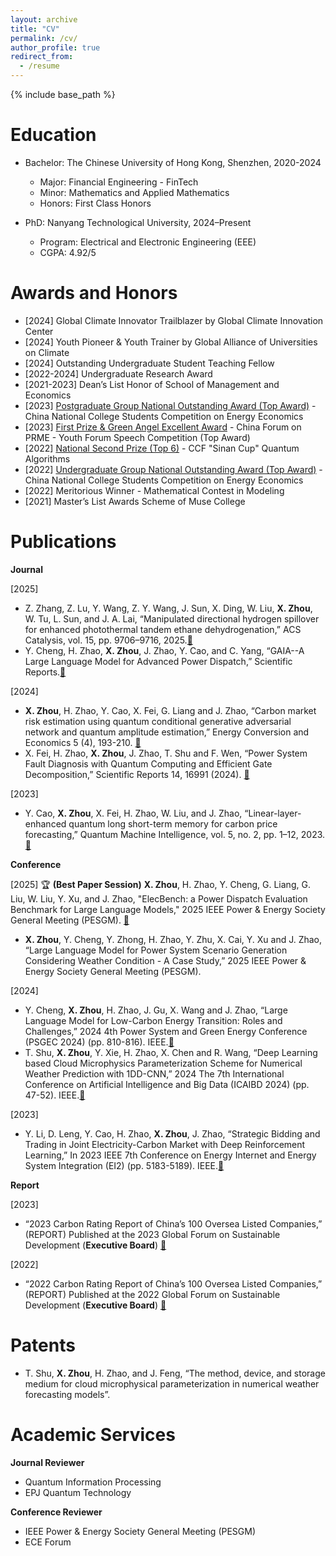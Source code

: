 ```yaml
---
layout: archive
title: "CV"
permalink: /cv/
author_profile: true
redirect_from:
  - /resume
---
```


{% include base_path %}

Education
======
* Bachelor: The Chinese University of Hong Kong, Shenzhen, 2020-2024
  * Major: Financial Engineering - FinTech
  * Minor: Mathematics and Applied Mathematics
  * Honors: First Class Honors

* PhD: Nanyang Technological University, 2024–Present
  * Program: Electrical and Electronic Engineering (EEE)
  * CGPA: 4.92/5

Awards and Honors
======
* [2024] Global Climate Innovator Trailblazer by Global Climate Innovation Center
* [2024] Youth Pioneer & Youth Trainer by Global Alliance of Universities on Climate
* [2024] Outstanding Undergraduate Student Teaching Fellow
* [2022-2024] Undergraduate Research Award
* [2021-2023] Dean’s List Honor of School of Management and Economics
* [2023] [Postgraduate Group National Outstanding Award (Top Award)](https://sme.cuhk.edu.cn/article/2311) - China National College Students Competition on Energy Economics
* [2023] [First Prize & Green Angel Excellent Award](https://sme.cuhk.edu.cn/article/2304) - China Forum on PRME - Youth Forum Speech Competition (Top Award)
* [2022] [National Second Prize (Top 6)](https://contest.originqc.com.cn/news/6) - CCF "Sinan Cup" Quantum Algorithms
* [2022] [Undergraduate Group National Outstanding Award (Top Award)](https://mp.weixin.qq.com/s?__biz=MzA4NzYzNzQyMA==&mid=2652501555&idx=2&sn=854066da629bde66af007b74b975398c&chksm=8bdb3af0bcacb3e6ab8b8ca46454df73b45175c4c47122a5b38a510a5ea6a61a995f719ec0cc&scene=27) - China National College Students Competition on Energy Economics
* [2022] Meritorious Winner - Mathematical Contest in Modeling
* [2021] Master’s List Awards Scheme of Muse College


Publications
======
**Journal**

[2025]
*  Z. Zhang, Z. Lu, Y. Wang, Z. Y. Wang, J. Sun, X. Ding, W. Liu, **X. Zhou**, W. Tu, L. Sun, and J. A. Lai, “Manipulated directional hydrogen spillover for enhanced photothermal tandem ethane dehydrogenation,” ACS Catalysis, vol. 15, pp. 9706–9716, 2025.[📄](https://pubs.acs.org/doi/full/10.1021/acscatal.5c01667?casa_token=eEXz7dL8ekkAAAAA%3AkTFF1GhwfZd6Z_KHRUamQFdEO-QbjoUDAMeBmsVfHRfqRMKuc9PEoorx8SQOdz2OliWzvLf4rDw49gNUEQ)
*  Y. Cheng, H. Zhao, **X. Zhou**,  J. Zhao, Y. Cao, and C. Yang, “GAIA--A Large Language Model for Advanced Power Dispatch,”  Scientific Reports.[📄](https://arxiv.org/abs/2408.03847)

[2024]
*  **X. Zhou**, H. Zhao, Y. Cao, X. Fei, G. Liang and J. Zhao, “Carbon market risk estimation using quantum conditional generative adversarial network and quantum amplitude estimation,” Energy Conversion and Economics 5 (4), 193-210. [📄](https://ietresearch.onlinelibrary.wiley.com/doi/full/10.1049/enc2.12122)
*  X. Fei, H. Zhao, **X. Zhou**, J. Zhao, T. Shu and F. Wen, “Power System Fault Diagnosis with Quantum Computing and Efficient Gate Decomposition,” Scientific Reports 14, 16991 (2024). [📄](https://www.nature.com/articles/s41598-024-67922-w)

[2023]
*  Y. Cao, **X. Zhou**, X. Fei, H. Zhao, W. Liu, and J. Zhao, “Linear-layer-enhanced quantum long short-term memory for carbon price forecasting,” Quantum Machine Intelligence, vol. 5, no. 2, pp. 1–12, 2023. [📄](https://link.springer.com/article/10.1007/s42484-023-00115-2)

 **Conference**

[2025] 
🏆 **(Best Paper Session)** **X. Zhou**, H. Zhao, Y. Cheng, G. Liang, G. Liu, W. Liu, Y. Xu, and J. Zhao, "ElecBench: a Power Dispatch Evaluation Benchmark for Large Language Models," 2025 IEEE Power & Energy Society General Meeting (PESGM). [📄](https://arxiv.org/abs/2407.05365)
*  **X. Zhou**, Y. Cheng, Y. Zhong, H. Zhao, Y. Zhu, X. Cai, Y. Xu and J. Zhao, “Large Language Model for Power System Scenario Generation Considering Weather Condition - A Case Study,” 2025 IEEE Power & Energy Society General Meeting (PESGM).

[2024]  
*  Y. Cheng, **X. Zhou**, H. Zhao, J. Gu, X. Wang and J. Zhao, “Large Language Model for Low-Carbon Energy Transition: Roles and Challenges,” 2024 4th Power System and Green Energy Conference (PSGEC 2024) (pp. 810-816). IEEE.[📄](https://ieeexplore.ieee.org/abstract/document/10721191)
*  T. Shu, **X. Zhou**, Y. Xie, H. Zhao, X. Chen and R. Wang, “Deep Learning based Cloud Microphysics Parameterization Scheme for Numerical Weather Prediction with 1DD-CNN,” 2024 The 7th International Conference on Artificial Intelligence and Big Data (ICAIBD 2024) (pp. 47-52). IEEE.[📄](https://ieeexplore.ieee.org/abstract/document/10604645)


[2023]
*  Y. Li, D. Leng, Y. Cao, H. Zhao, **X. Zhou**, J. Zhao, “Strategic Bidding and Trading in Joint Electricity-Carbon Market with Deep Reinforcement Learning,” In 2023 IEEE 7th Conference on Energy Internet and Energy System Integration (EI2) (pp. 5183-5189). IEEE.[📄](https://ieeexplore.ieee.org/abstract/document/10512704)

 **Report**
 
[2023]
* “2023 Carbon Rating Report of China’s 100 Oversea Listed Companies,” (REPORT) Published at the 2023 Global Forum on Sustainable Development (**Executive Board**) [📄](http://side-lab.com.cn:3100/)
  
[2022]
* “2022 Carbon Rating Report of China’s 100 Oversea Listed Companies,” (REPORT) Published at the 2022 Global Forum on Sustainable Development (**Executive Board**) [📄](https://airs.cuhk.edu.cn/files/2022-06/2022%20Carbon%20Rating%20Report%20of%20China%27s%20100%20Overseas%20Listed%20Companies_0.pdf)

Patents
======
* T. Shu, **X. Zhou**, H. Zhao, and J. Feng, “The method, device, and storage medium for cloud microphysical parameterization in numerical weather forecasting models”.


Academic Services
======
 **Journal Reviewer**
 * Quantum Information Processing
 * EPJ Quantum Technology

 **Conference Reviewer**
 * IEEE Power & Energy Society General Meeting (PESGM)
 * ECE Forum
